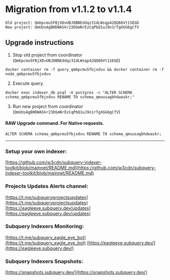 # Migration from v1.1.2 to v1.1.4
```
Old project: Qmbpcmu5FBjXDvUBJ8BNEddqz31dLWsqp42QQ66Vt1SEGD
New project: QmUUsAgBHDWASkr23DGmNrEzCqPbQ1uJ9n1rTgXGG6gCfV
```


## Upgrade instructions
 1) Stop old project from coordinator (`Qmbpcmu5FBjXDvUBJ8BNEddqz31dLWsqp42QQ66Vt1SEGD`)

```
docker container rm -f query_qmbpcmu5fbjxdvu && docker container rm -f node_qmbpcmu5fbjxdvu
```

 2) Execute query.

```
docker exec indexer_db psql -U postgres -c "ALTER SCHEMA schema_qmbpcmu5fbjxdvu RENAME TO schema_qmuusagbhdwaskr;"

```

 3) Run new project from coordinator (`QmUUsAgBHDWASkr23DGmNrEzCqPbQ1uJ9n1rTgXGG6gCfV`)

#### RAW Upgrade command. For Native requests.
`ALTER SCHEMA schema_qmbpcmu5fbjxdvu RENAME TO schema_qmuusagbhdwaskr;`


___
### Setup your own indexer:

[https://github.com/w3cdn/subquery-indexer-toolkit/blob/mainnet/README.md](https://github.com/w3cdn/subquery-indexer-toolkit/blob/mainnet/README.md)

### Projects Updates Alerts channel:

[https://t.me/subqueryprojectsupdates](https://t.me/subqueryprojectsupdates) [https://eagleeye.subquery.dev/updates](https://eagleeye.subquery.dev/updates)

### Subquery Indexers Monitoring:

[https://t.me/subquery_eagle_eye_bot](https://t.me/subquery_eagle_eye_bot) [https://eagleeye.subquery.dev/](https://eagleeye.subquery.dev/)


### Subquery Indexers Snapshots:

[https://snapshots.subquery.dev/](https://snapshots.subquery.dev/)
